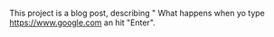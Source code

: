 This project is a blog post, describing " What happens when yo type  https://www.google.com an hit "Enter".
